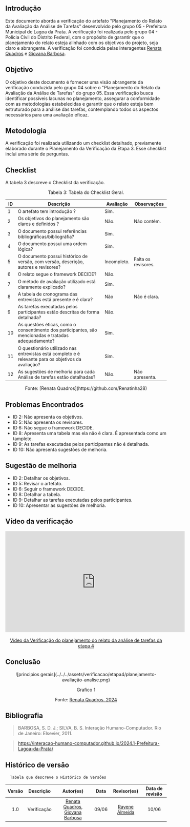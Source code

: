 ## Introdução
Este documento aborda a verificação do artefato "Planejamento do Relato da Avaliação da Análise de Tarefas" desenvolvido pelo grupo 05 - Prefeitura Municipal de Lagoa da Prata. A verificação foi realizada pelo grupo 04 - Polícia Civil do Distrito Federal, com o propósito de garantir que o planejamento do relato esteja alinhado com os objetivos do projeto, seja claro e abrangente. A verificação foi conduzida pelas interagentes [Renata Quadros](https://github.com/Renatinha28) e [Giovana Barbosa](https://github.com/gio221).

## Objetivo
O objetivo deste documento é fornecer uma visão abrangente da verificação conduzida pelo grupo 04 sobre o "Planejamento do Relato da Avaliação da Análise de Tarefas" do grupo 05. Essa verificação busca identificar possíveis lacunas no planejamento, assegurar a conformidade com as metodologias estabelecidas e garantir que o relato esteja bem estruturado para a análise das tarefas, contemplando todos os aspectos necessários para uma avaliação eficaz.

## Metodologia 
A verificação foi realizada utilizando um checklist detalhado, previamente elaborado durante o Planejamento da Verificação da Etapa 3. Esse checklist inclui uma série de perguntas.


## Checklist 
A tabela 3 descreve o Checklist da verificação.

<center>Tabela 3: Tabela do Checklist Geral. </center> 

| ID  | Descrição                                                                 | Avaliação | Observações                              |
|-----|--------------------------------------------------------------------------|-----------|------------------------------------------|
| 1 |  O artefato tem introdução ?  | Sim.  | |
| 2   | Os objetivos do planejamento são claros e definidos ?                      |        Não.   | Não contém.                                         |
| 3   | O documento possui referências bibliográficas/bibliográfia?                  |   Sim.        |                                          |
| 4   | O documento possui uma ordem lógica?                  |      Sim.     |                                          |
| 5   | O documento possui histórico de versão, com versão, descrição, autores e revisores?                  |      Incompleto.     |     Falta os revisores.                                     |
| 6   | O relato segue o framework DECIDE?                                                                       |    Não.       |              |
| 7   | O método de avaliação utilizado está claramente explicado?                                               |      Sim.     |              |
| 8   | A tabela de cronograma das entrevistas está presente e é clara?                                          |          Não |      Não é clara.        |  
| 9   | As tarefas executadas pelos participantes estão descritas de forma detalhada?                            |     Não.      |              |
| 10   | As questões éticas, como o consentimento dos participantes, são mencionadas e tratadas adequadamente?    |       Sim.    |              |
| 11   | O questionário utilizado nas entrevistas está completo e é relevante para os objetivos da avaliação?    |   Sim.        |              |
| 12   | As sugestões de melhoria para cada Análise de tarefas estão detalhadas?                                           |        Não.   |    Não apresenta.          |

<center>Fonte: [Renata Quadros](https://github.com/Renatinha28)</center>


## Problemas Encontrados
- ID 2: Não apresenta os objetivos.
- ID 5: Não apresenta os revisores.
- ID 6: Não segue o framework DECIDE.
- ID 8: Apresenta uma tabela mas ela não é clara. É apresentada como um tamplete.
- ID 9: As tarefas executadas pelos participantes não é detalhada.
- ID 10: Não apresenta sugestões de melhoria.

## Sugestão de melhoria 
- ID 2: Detalhar os objetivos.
- ID 5: Revisar o artefato.
- ID 6: Seguir o framework DECIDE.
- ID 8: Detalhar a tabela.
- ID 9: Detalhar as tarefas executadas pelos participantes.
- ID 10: Apresentar as sugestões de melhoria.

## Vídeo da verificação

<p style="text-align: center;">
    <iframe width="560" height="315" src="https://www.youtube.com/embed/mK4pn5YaIbg" title="YouTube video player" frameborder="0" allow="accelerometer; autoplay; clipboard-write; encrypted-media; gyroscope; picture-in-picture" allowfullscreen></iframe>
</p>
<p style="text-align: center;">
    <a href="https://www.youtube.com/watch?v=mK4pn5YaIbg" target="_blank">Vídeo da Verificação do planejamento do relato da análise de tarefas da etapa 4</a>
</p>


## Conclusão

<center>
![principios gerais](../../../assets/verificacao/etapa4/planejamento-avaliação-analise.png)
<div align="center">
<p> Grafico 1 </p>
 <center>  <p>Fonte: <a href="https://github.com/Renatinha28">Renata Quadros. 2024</a></p></center>     
</div></center>






## Bibliografia
> BARBOSA, S. D. J.; SILVA, B. S. Interação Humano-Computador. Rio de Janeiro: Elsevier, 2011.

> https://interacao-humano-computador.github.io/2024.1-Prefeitura-Lagoa-da-Prata/

## Histórico de versão
      Tabela que descreve o Histórico de Versões

|     Versão       |     Descrição      |      Autor(es)      | Data           |  Revisor(es)          |Data de revisão|
| :----------------------------------------------------------: | :-------------------------------: | :-------------------------------------------------: | :-------------------------------: |  :-------------------------------: | :-------------------------------: |
| 1.0 | Verificação |  [Renata Quadros](https://github.com/Renatinha28), [Giovana Barbosa](https://github.com/gio221) | 09/06 | [Rayene Almeida ](https://github.com/rayenealmeida)|10/06|